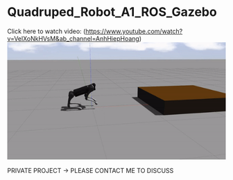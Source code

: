 # Quadruped_Robot_A1_ROS_Gazebo

Click here to watch video:
(https://www.youtube.com/watch?v=VelXoNkHVsM&ab_channel=AnhHiepHoang)
![](./result.gif)

PRIVATE PROJECT -> PLEASE CONTACT ME TO DISCUSS

